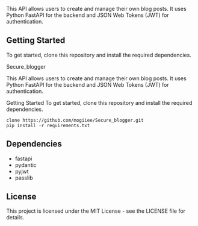 This API allows users to create and manage their own blog posts. It uses Python FastAPI for the backend and JSON Web Tokens (JWT) for authentication.

## Getting Started
To get started, clone this repository and install the required dependencies.

Secure_blogger

This API allows users to create and manage their own blog posts. It uses Python FastAPI for the backend and JSON Web Tokens (JWT) for authentication.

Getting Started
To get started, clone this repository and install the required dependencies.

``` 
clone https://github.com/mogiiee/Secure_blogger.git
pip install -r requirements.txt 
```



## Dependencies
- fastapi
- pydantic
- pyjwt
- passlib

## License

This project is licensed under the MIT License - see the LICENSE file for details.



